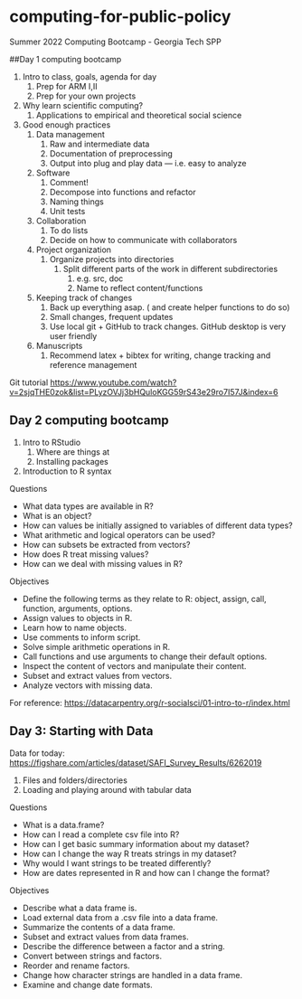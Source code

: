# computing-for-public-policy
 Summer 2022 Computing Bootcamp - Georgia Tech SPP



##Day 1 computing bootcamp 

1. Intro to class, goals, agenda for day
    1. Prep for ARM I,II
    2. Prep for your own projects
2. Why learn scientific computing?
    1. Applications to empirical and theoretical social science
3. Good enough practices 
    1. Data management
        1. Raw and intermediate data
        2. Documentation of preprocessing
        3. Output into plug and play data — i.e. easy to analyze
    2. Software
        1. Comment!
        2. Decompose into functions and refactor 
        3. Naming things
        4. Unit tests
    3. Collaboration
        1. To do lists
        2. Decide on how to communicate with collaborators
    4. Project organization
        1. Organize projects into directories
            1. Split different parts of the work in different subdirectories
                1. e.g. src, doc
                2. Name to reflect content/functions
    5. Keeping track of changes
        1. Back up everything asap.  ( and create helper functions to do so)
        2. Small changes, frequent updates
        3. Use local git + GitHub to track changes.  GitHub desktop is very user friendly
    6. Manuscripts
        1. Recommend latex + bibtex for writing, change tracking and reference management

Git tutorial https://www.youtube.com/watch?v=2sjqTHE0zok&list=PLyzOVJj3bHQuloKGG59rS43e29ro7I57J&index=6


## Day 2 computing bootcamp 

1. Intro to RStudio
    1. Where are things at
    2. Installing packages
2. Introduction to R syntax

Questions
* What data types are available in R?
* What is an object?
* How can values be initially assigned to variables of different data types?
* What arithmetic and logical operators can be used?
* How can subsets be extracted from vectors?
* How does R treat missing values?
* How can we deal with missing values in R?

Objectives
* Define the following terms as they relate to R: object, assign, call, function, arguments, options.
* Assign values to objects in R.
* Learn how to name objects.
* Use comments to inform script.
* Solve simple arithmetic operations in R.
* Call functions and use arguments to change their default options.
* Inspect the content of vectors and manipulate their content.
* Subset and extract values from vectors.
* Analyze vectors with missing data.

For reference: https://datacarpentry.org/r-socialsci/01-intro-to-r/index.html 



## Day 3: Starting with Data

Data for today: https://figshare.com/articles/dataset/SAFI_Survey_Results/6262019



1. Files and folders/directories
2. Loading and playing around with tabular data

Questions
* What is a data.frame?
* How can I read a complete csv file into R?
* How can I get basic summary information about my dataset?
* How can I change the way R treats strings in my dataset?
* Why would I want strings to be treated differently?
* How are dates represented in R and how can I change the format?

Objectives
* Describe what a data frame is.
* Load external data from a .csv file into a data frame.
* Summarize the contents of a data frame.
* Subset and extract values from data frames.
* Describe the difference between a factor and a string.
* Convert between strings and factors.
* Reorder and rename factors.
* Change how character strings are handled in a data frame.
* Examine and change date formats.



